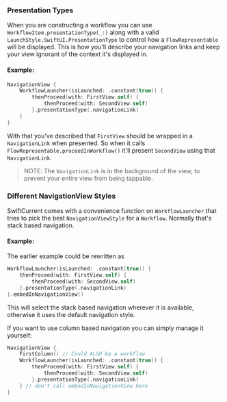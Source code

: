### Presentation Types
When you are constructing a workflow you can use `WorkflowItem.presentationType(_:)` along with a valid `LaunchStyle.SwiftUI.PresentationType` to control how a `FlowRepresentable` will be displayed. This is how you'll describe your navigation links and keep your view ignorant of the context it's displayed in.

#### Example:
```swift
NavigationView {
    WorkflowLauncher(isLaunched: .constant(true)) {
        thenProceed(with: FirstView.self) {
            thenProceed(with: SecondView.self)
        }.presentationType(.navigationLink)
    }
}
```

With that you've described that `FirstView` should be wrapped in a `NavigationLink` when presented. So when it calls `FlowRepresentable.proceedInWorkflow()` it'll present `SecondView` using that `NavigationLink`.

> NOTE: The `NavigationLink` is in the background of the view, to prevent your entire view from being tappable.

### Different NavigationView Styles
SwiftCurrent comes with a convenience function on `WorkflowLauncher` that tries to pick the best `NavigationViewStyle` for a `Workflow`. Normally that's stack based navigation.

#### Example:
The earlier example could be rewritten as
```swift
WorkflowLauncher(isLaunched: .constant(true)) {
    thenProceed(with: FirstView.self) {
        thenProceed(with: SecondView.self)
    }.presentationType(.navigationLink)
}.embedInNavigationView()
```

This will select the stack based navigation wherever it is available, otherwise it uses the default navigation style. 

If you want to use column based navigation you can simply manage it yourself:

```swift
NavigationView {
    FirstColumn() // Could ALSO be a workflow
    WorkflowLauncher(isLaunched: .constant(true)) {
        thenProceed(with: FirstView.self) {
            thenProceed(with: SecondView.self)
        }.presentationType(.navigationLink)
    } // don't call embedInNavigationView here
}
```